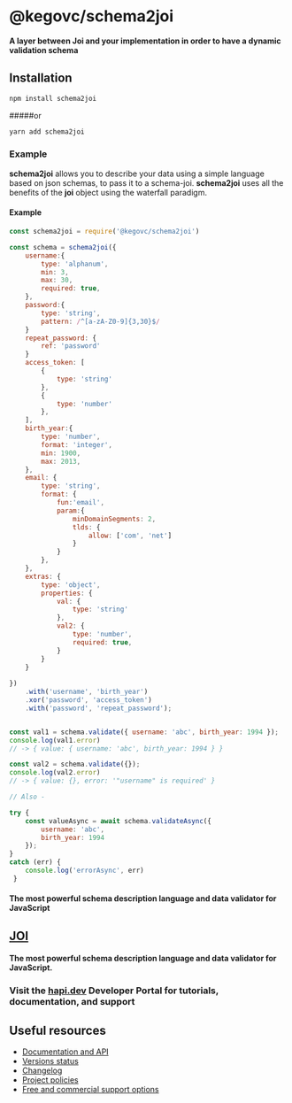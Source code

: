 # @kegovc/schema2joi

**A layer between Joi and your implementation in order to have a dynamic validation schema**
## Installation

```sh
npm install schema2joi
```
#####or

```sh
yarn add schema2joi
```

### Example

**schema2joi** allows you to describe your data using a simple language based on json schemas, to pass it to a schema-joi. **schema2joi** uses all the benefits of the **joi** object using the waterfall paradigm.

#### Example

```js
const schema2joi = require('@kegovc/schema2joi')

const schema = schema2joi({
    username:{
        type: 'alphanum',
        min: 3,
        max: 30,
        required: true,
    },
    password:{
        type: 'string',
        pattern: /^[a-zA-Z0-9]{3,30}$/
    }
    repeat_password: {
        ref: 'password'
    }
    access_token: [
        {
            type: 'string'
        },
        {
            type: 'number'
        },
    ],
    birth_year:{
        type: 'number',
        format: 'integer',
        min: 1900,
        max: 2013,
    },
    email: {
        type: 'string',
        format: {
            fun:'email',
            param:{ 
                minDomainSegments: 2, 
                tlds: { 
                    allow: ['com', 'net'] 
                } 
            }
        },
    },
    extras: {
        type: 'object',
        properties: {
            val: {
                type: 'string'
            },
            val2: {
                type: 'number',
                required: true,
            }
        }
    }
    
}) 
    .with('username', 'birth_year')
    .xor('password', 'access_token')
    .with('password', 'repeat_password');


const val1 = schema.validate({ username: 'abc', birth_year: 1994 });
console.log(val1.error)
// -> { value: { username: 'abc', birth_year: 1994 } }

const val2 = schema.validate({});
console.log(val2.error)
// -> { value: {}, error: '"username" is required' }

// Also -

try {
    const valueAsync = await schema.validateAsync({ 
        username: 'abc', 
        birth_year: 1994 
    });
}
catch (err) {
    console.log('errorAsync', err)
 }
```


#### The most powerful schema description language and data validator for JavaScript

## [JOI](https://github.com/sideway/joi)

#### The most powerful schema description language and data validator for JavaScript.

### Visit the [hapi.dev](https://hapi.dev) Developer Portal for tutorials, documentation, and support

## Useful resources

- [Documentation and API](https://github.com/sideway/joi/blob/master/API.md)
- [Versions status](https://hapi.dev/resources/status/#joi)
- [Changelog](https://hapi.dev/family/joi/changelog/)
- [Project policies](https://hapi.dev/policies/)
- [Free and commercial support options](https://hapi.dev/support/)